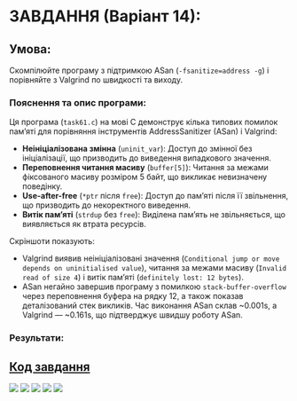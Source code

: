 # ЗАВДАННЯ (Варіант 14):

## Умова:

Скомпілюйте програму з підтримкою ASan (`-fsanitize=address -g`) і порівняйте з Valgrind по швидкості та виходу.

### Пояснення та опис програми:

Ця програма (`task61.c`) на мові C демонструє кілька типових помилок пам’яті для порівняння інструментів AddressSanitizer (ASan) і Valgrind:
- **Неініціалізована змінна** (`uninit_var`): Доступ до змінної без ініціалізації, що призводить до виведення випадкового значення.
- **Переповнення читання масиву** (`buffer[5]`): Читання за межами фіксованого масиву розміром 5 байт, що викликає невизначену поведінку.
- **Use-after-free** (`*ptr` після `free`): Доступ до пам’яті після її звільнення, що призводить до некоректного виведення.
- **Витік пам’яті** (`strdup` без `free`): Виділена пам’ять не звільняється, що виявляється як втрата ресурсів.

Скріншоти показують:
- Valgrind виявив неініціалізовані значення (`Conditional jump or move depends on uninitialised value`), читання за межами масиву (`Invalid read of size 4`) і витік пам’яті (`definitely lost: 12 bytes`).
- ASan негайно завершив програму з помилкою `stack-buffer-overflow` через переповнення буфера на рядку 12, а також показав деталізований стек викликів. Час виконання ASan склав ~0.001s, а Valgrind — ~0.161s, що підтверджує швидшу роботу ASan.

### Результати:

## [Код завдання](task61.c)

![](6.1/part1.png)
![](6.1/part2.png)
![](6.1/part3.png)
![](6.1/part4.png)
![](6.1/part5.png)
